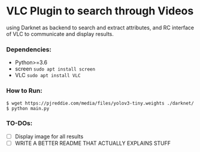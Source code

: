 # VLC Plugin to search through Videos 
using Darknet as backend to search and extract attributes, and RC interface of VLC to communicate and display
results.


### Dependencies:
* Python>=3.6
* screen ``` sudo apt install screen ``` 
* VLC ``` sudo apt install VLC ```


### How to Run:
```
$ wget https://pjreddie.com/media/files/yolov3-tiny.weights ./darknet/
$ python main.py
``` 

### TO-DOs:
- [ ] Display image for all results
- [ ] WRITE A BETTER README THAT ACTUALLY EXPLAINS STUFF
